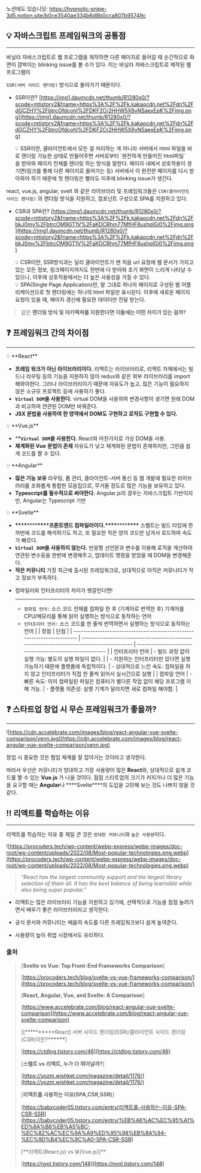 노션에도 있습니당: https://hypnotic-snipe-3d5.notion.site/b0ce3540ae334b6d8b0cca807b95749c

## 💡 자바스크립트 프레임워크의 공통점

---

바닐라 자바스크립트로 웹 프로그램을 제작하면 다른 페이지로 들어갈 때 순간적으로 화면이 깜박이는 blinking issue를 볼 수가 있다. 이는 바닐라 자바스크립트로 제작된 웹 프로그램이

`SSR(서버 사이드 랜더링)` 방식으로 돌아가기 때문이다.

- SSR이란?
  [https://img1.daumcdn.net/thumb/R1280x0/?scode=mtistory2&fname=https%3A%2F%2Fk.kakaocdn.net%2Fdn%2FdGCZHY%2FbtrcOfdcohI%2FDKF2Cr2HHW5X8vNSaexEpK%2Fimg.png](https://img1.daumcdn.net/thumb/R1280x0/?scode=mtistory2&fname=https%3A%2F%2Fk.kakaocdn.net%2Fdn%2FdGCZHY%2FbtrcOfdcohI%2FDKF2Cr2HHW5X8vNSaexEpK%2Fimg.png)
    <aside>
    💡 SSR이란, 클라이언트에서 모든 걸 처리하는 게 아니라 서버에서 html 파일을 바로 랜더링 가능한  상태로 만들어주면 서버로부터 `완전하게 만들어진 html파일`을 받아와 페이지 전체를 렌더링 하는 방식을 말한다. 페이지 내에서 상호작용이 생기면(링크를 통해 다른 페이지로 들어가는 등) 서버에서 이 완전한 페이지를 다시 받아와야 하기 때문에 첫 렌더링은 빨라도 이후에 blinking issue가 생긴다.
    
    </aside>

react, vue.js, angular, svelt 와 같은 라이브러리 및 프레임워크들은 `CSR(클라이언트 사이드 랜더링)` 의 랜더링 방식을 지원하고, 컴포넌트 구성으로 SPA를 지원하고 있다.

- CSR과 SPA란?
  [https://img1.daumcdn.net/thumb/R1280x0/?scode=mtistory2&fname=https%3A%2F%2Fk.kakaocdn.net%2Fdn%2FbkJ0my%2FbtrcOM9GT1V%2FaKDCRhm77MfHF8ushplGi0%2Fimg.png](https://img1.daumcdn.net/thumb/R1280x0/?scode=mtistory2&fname=https%3A%2F%2Fk.kakaocdn.net%2Fdn%2FbkJ0my%2FbtrcOM9GT1V%2FaKDCRhm77MfHF8ushplGi0%2Fimg.png)
    <aside>
    💡 CSR이란, SSR방식과는 달리 클라이언트가 맨 처음 url 요청에 웹 문서가 가지고 있는 모든 정보, 링크페이지까지도 한번에 다 받아와 초기 화면이 느리게 나타날 수 있으나, 이후에 상호작용에서는 더 높은 사용성을 가질 수 있다.
    
    </aside>
    
    <aside>
    💡 SPA(Single Page Application)란,  말 그대로 하나의 페이지로 구성된 웹 어플리케이션으로 첫 랜더링에는 하나의 html 파일만 표시된다. 이후에 새로운 페이지 요청이 있을 때, 페이지 갱신에 필요한 데이터만 전달 받는다.
    
    </aside>

> 같은 **랜더링 방식 및 아키텍쳐를 지원한다면 이들에는 어떤 차이가 있는 걸까?**

## ❓ 프레임워크 간의 차이점

---

<aside>
💡 **React**

- **프레임 워크가 아닌 라이브러리이다.**
  리액트는 라이브러리로, 리액트 자체에서는 빌드나 라우팅 등의 기능을 지원하지 않아 redux와 같은 외부 라이브러리를 import 해와야한다. 그러나 라이브러리이기 때문에 자유도가 높고, 많은 기능이 필요하지 않은 소규모 프로젝트 등에 사용하기 좋다.
- **`Virtual DOM`을 사용한다.**
  virtual DOM을 사용하여 변경사항이 생기면 원래 DOM과 비교하여 연관된 DOM만 바꿔준다.
- **JSX 문법을 사용하여 한 영역에서 DOM도 구현하고 로직도 구현할 수 있다.**
</aside>

<aside>
💡 **Vue.js**

- \***\*`Virtual DOM`을 사용한다.**
  React와 마찬가지로 가상 DOM을 사용.
- **체계화된 Vue** **문법이 존재**
  자유도가 낮고 체계화된 문법이 존재하지만, 그만큼 쉽게 코드를 짤 수 있다.

</aside>

<aside>
💡 **Angular**

- **많은 기능 보유**
  라우팅, 폼 관리, 클라이언트-서버 통신 등 웹 개발에 필요한 라이브러리를 조화롭게 통합한 모음집으로, 무거울 정도로 많은 기능을 보유하고 있다.
- **Typescript를 필수적으로 써야한다.**
  Angular.js의 경우는 자바스크립트 기반이지만, Angular는 Typescript 기반

</aside>

<aside>
💡 **Svelte**

- ************\*\*\*\*************\*\*\*\*************\*\*\*\*************프론트엔드 컴파일러이다.************\*\*\*\*************\*\*\*\*************\*\*\*\*************
  스벨트는 빌드 타임에 한꺼번에 코드를 해석하기도 하고, 또 필요한 작은 양의 코드만 남겨서 로드하여 속도가 빠르다.
- **`Virtual DOM`을 사용하지 않는다.**
  반응형 선언문과 변수를 이용해 로직을 계산하여 연관된 변수등을 한번에 변경해주고,
  업데이트 명령을 받았을 때 DOM을 변경해준다.
- **작은 커뮤니티**
  가장 최근에 출시된 프레임워크로, 상대적으로 아직은 커뮤니티가 작고 정보가 부족하다.

</aside>

- 컴파일러와 인터프리터의 차이가 헷갈린다면!
  ***
  - `컴파일 언어:` 소스 코드 전체를 컴파일 한 후 (기계어로 번역한 후) 기계어를 CPU/메모리를 통해 읽어 실행하는 방식으로 동작하는 언어
  - `인터프리터 언어:` 소스 코드를 한 줄씩 번역하면서 실행하는 방식으로 동작하는 언어
    | | 장점 | 단점 |
    | ------------------------------------------------------------------------ | ------------------------------------------------------------------------------------------- | --------------------------------------------------------- |
    | 인터프리터 언어 | - 빌드 과정 없이 실행 가능: 별도의 실행 파일이 없다. |
    | - 지원하는 인터프리터만 있다면 실행 가능하기 때문에 플랫폼에 독립적이다. | - 상대적으로 느린 속도: 컴파일을 하지 않고 인터프리터가 직접 한 줄씩 읽어서 실시간으로 실행 |
    | 컴파일 언어 | - 빠른 속도: 이미 컴파일된 파일은 컴퓨터가 별다른 작업 없이 해당 프로그램 이해 가능. | - 플랫폼 의존성: 실행 기계가 달라지면 새로 컴파일 해야함. |

## ❓ 스타트업 창업 시 무슨 프레임워크가 좋을까?

---

![https://cdn.accelebrate.com/images/blog/react-angular-vue-svelte-comparison/venn.jpg](https://cdn.accelebrate.com/images/blog/react-angular-vue-svelte-comparison/venn.jpg)

창업 시 중요한 것은 협업 체계를 잘 잡아가는 것이라고 생각한다.

따라서 우선은 커뮤니티가 방대하고 가장 사용량이 많은 **React**와, 상대적으로 쉽게 코드를 짤 수 있는 **Vue.js** 가 나을 것이다. 점점 스타트업의 크기가 커지거나 더 많은 기능을 요구할 때는 **Angular**나 \***\*Svelte\*\***의 도입을 고민해 보는 것도 나쁘지 않을 것 같다.

## ‼️ 리액트를 학습하는 이유

---

리액트를 학습하는 이유 중 제일 큰 것은 `방대한 커뮤니티`와 `높은 사용량`이다.

![https://procoders.tech/wp-content/webp-express/webp-images/doc-root/wp-content/uploads/2022/08/Most-popular-technologies.png.webp](https://procoders.tech/wp-content/webp-express/webp-images/doc-root/wp-content/uploads/2022/08/Most-popular-technologies.png.webp)

> “_React has the largest community support and the largest library selection of them all. It has the best balance of being learnable while also being super popular.”_

- 리액트는 많은 라이브러리 기능을 지원하고 있기에, 선택적으로 기능을 점점 늘려가면서 배우기 좋은 라이브러리라고 생각한다.

- 공식 문서와 커뮤니티는 배움의 속도를 다른 프레임워크보다 쉽게 높여준다.

- 사용량이 높아 취업 시장에서도 유리하다.

### 출처

> [****Svelte vs Vue: Top Front-End Frameworks Comparison****]
>
> [https://procoders.tech/blog/svelte-vs-vue-frameworks-comparison/](https://procoders.tech/blog/svelte-vs-vue-frameworks-comparison/)
>
> [****React, Angular, Vue, and Svelte: A Comparison****]
>
> [https://www.accelebrate.com/blog/react-angular-vue-svelte-comparison](https://www.accelebrate.com/blog/react-angular-vue-svelte-comparison)
>
> [[**********React] 서버 사이드 렌더링(SSR)/클라이언트 사이드 렌더링(CSR)이란?\***\*\*\*\*\***]
>
> [https://ctdlog.tistory.com/46](https://ctdlog.tistory.com/46)
>
> [****스벨트 vs 리액트, 누가 더 뛰어날까?****]
>
> [https://yozm.wishket.com/magazine/detail/1176/](https://yozm.wishket.com/magazine/detail/1176/)
>
> [************************************************************리액트를 사용하는 이유(SPA,CSR,SSR)************************************************************]
>
> [https://babycoder05.tistory.com/entry/리액트를-사용하는-이유-SPA-CSR-SSR](https://babycoder05.tistory.com/entry/%EB%A6%AC%EC%95%A1%ED%8A%B8%EB%A5%BC-%EC%82%AC%EC%9A%A9%ED%95%98%EB%8A%94-%EC%9D%B4%EC%9C%A0-SPA-CSR-SSR)
>
> [**리액트(React.js) vs 뷰(Vue.js)]\*\*
>
> [https://nyol.tistory.com/148](https://nyol.tistory.com/148)
